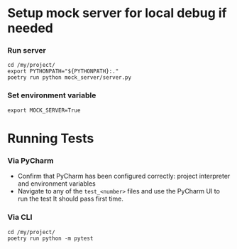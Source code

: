 # Setup mock server for local debug if needed
### Run server
```shell
cd /my/project/
export PYTHONPATH="${PYTHONPATH}:."
poetry run python mock_server/server.py
```
### Set environment variable
```shell
export MOCK_SERVER=True
```

# Running Tests

### Via PyCharm
- Confirm that PyCharm has been configured correctly: project interpreter and environment variables
- Navigate to any of the `test_<number>` files and use the PyCharm UI to run the test
It should pass first time.

### Via CLI

```shell
cd /my/project/
poetry run python -m pytest
```
